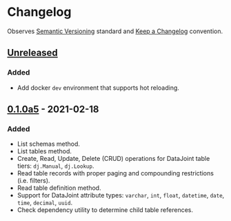 # Changelog

Observes [Semantic Versioning](https://semver.org/spec/v2.0.0.html) standard and [Keep a Changelog](https://keepachangelog.com/en/1.0.0/) convention.

## [Unreleased]
### Added
- Add docker `dev` environment that supports hot reloading.

## [0.1.0a5] - 2021-02-18
### Added
- List schemas method.
- List tables method.
- Create, Read, Update, Delete (CRUD) operations for DataJoint table tiers: `dj.Manual`, `dj.Lookup`.
- Read table records with proper paging and compounding restrictions (i.e. filters).
- Read table definition method.
- Support for DataJoint attribute types: `varchar`, `int`, `float`, `datetime`, `date`, `time`, `decimal`, `uuid`.
- Check dependency utility to determine child table references.

[Unreleased]: https://github.com/datajoint/pharus/compare/0.1.0a5...HEAD
[0.1.0a5]: https://github.com/datajoint/pharus/releases/tag/0.1.0a5
